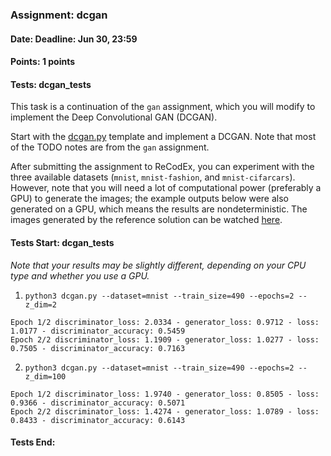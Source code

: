 ### Assignment: dcgan
#### Date: Deadline: Jun 30, 23:59
#### Points: 1 points
#### Tests: dcgan_tests

This task is a continuation of the `gan` assignment, which you will modify to
implement the Deep Convolutional GAN (DCGAN).

Start with the
[dcgan.py](https://github.com/ufal/npfl114/tree/master/labs/13/dcgan.py)
template and implement a DCGAN. Note that most of the TODO notes are from
the `gan` assignment.

After submitting the assignment to ReCodEx, you can experiment with the three
available datasets (`mnist`, `mnist-fashion`, and `mnist-cifarcars`). However,
note that you will need a lot of computational power (preferably a GPU) to
generate the images; the example outputs below were also generated on a GPU,
which means the results are nondeterministic. The images generated by the
reference solution can be watched
[here](https://ufal.mff.cuni.cz/~straka/courses/npfl114/2223/demos/dcgan.html).

#### Tests Start: dcgan_tests
_Note that your results may be slightly different, depending on your CPU type and whether you use a GPU._
1. `python3 dcgan.py --dataset=mnist --train_size=490 --epochs=2 --z_dim=2`
```
Epoch 1/2 discriminator_loss: 2.0334 - generator_loss: 0.9712 - loss: 1.0177 - discriminator_accuracy: 0.5459
Epoch 2/2 discriminator_loss: 1.1909 - generator_loss: 1.0277 - loss: 0.7505 - discriminator_accuracy: 0.7163
```
2. `python3 dcgan.py --dataset=mnist --train_size=490 --epochs=2 --z_dim=100`
```
Epoch 1/2 discriminator_loss: 1.9740 - generator_loss: 0.8505 - loss: 0.9366 - discriminator_accuracy: 0.5071
Epoch 2/2 discriminator_loss: 1.4274 - generator_loss: 1.0789 - loss: 0.8433 - discriminator_accuracy: 0.6143
```
#### Tests End:

